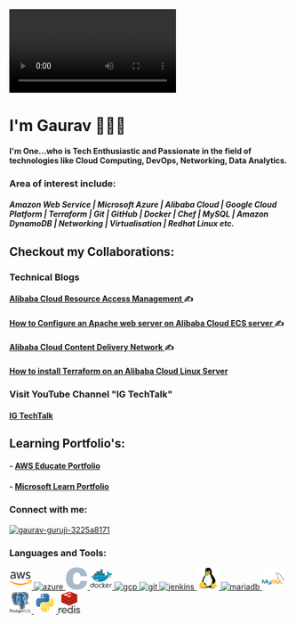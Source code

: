 
 <video>
  <source src="https://raw.githubusercontent.com/gauravdguruji/gauravdguruji/main/profile.mp4" type="video/mp4">
 </video>

# I'm Gaurav  👨🏻‍💻
#### I'm One...who is Tech Enthusiastic and Passionate in the field of technologies like Cloud Computing, DevOps, Networking, Data Analytics.

### Area of interest include:

##### Amazon Web Service | Microsoft Azure | Alibaba Cloud | Google Cloud Platform | Terraform | Git | GitHub | Docker | Chef | MySQL | Amazon DynamoDB | Networking | Virtualisation | Redhat Linux etc.

##  Checkout my Collaborations:

### Technical Blogs
#### <a href="https://roopu.cloud/alibaba-cloud-resource-access-management-ram/">Alibaba Cloud Resource Access Management </a> ✍
#### <a href="https://roopu.cloud/how-to-configure-an-apache-web-server-on-alibaba-cloud-ecs-linux-server/">How to Configure an Apache web server on Alibaba Cloud ECS server </a>✍ 
#### <a href="https://roopu.cloud/alibaba-cloud-cdn/">Alibaba Cloud Content Delivery Network </a> ✍
#### <a href="https://youtu.be/YTg3sd4ffVs">How to install Terraform on an Alibaba Cloud Linux Server </a> 

### Visit YouTube Channel "IG TechTalk"
#### <a href="https://www.youtube.com/channel/UC6mPkrxisUxat3uIqlVBGQg">IG TechTalk</a> 
##  Learning Portfolio's:

 #### - <a href="https://drive.google.com/file/d/16PTDxdZB9yBAltasuUC4QtySRDspIQlj/view?usp=sharing">AWS Educate Portfolio </a>
#### - <a href="https://docs.microsoft.com/en-us/users/gauravguruji-6846/">Microsoft Learn Portfolio </a>

<h3 align="left">Connect with me:</h3>
<p align="left"><a href="https://linkedin.com/in/gaurav-guruji-3225a8171" target="blank"><img align="center" src="https://cdn.jsdelivr.net/npm/simple-icons@3.0.1/icons/linkedin.svg" alt="gaurav-guruji-3225a8171" height="30" width="40" /></a></p>
<h3 align="left">Languages and Tools:</h3>
<p align="left"> <a href="https://aws.amazon.com" target="_blank"> <img src="https://raw.githubusercontent.com/devicons/devicon/master/icons/amazonwebservices/amazonwebservices-original-wordmark.svg" alt="aws" width="40" height="40"/> </a> <a href="https://azure.microsoft.com/en-in/" target="_blank"> <img src="https://www.vectorlogo.zone/logos/microsoft_azure/microsoft_azure-icon.svg" alt="azure" width="40" height="40"/> </a> <a href="https://www.cprogramming.com/" target="_blank"> <img src="https://raw.githubusercontent.com/devicons/devicon/master/icons/c/c-original.svg" alt="c" width="40" height="40"/> </a> <a href="https://www.docker.com/" target="_blank"> <img src="https://raw.githubusercontent.com/devicons/devicon/master/icons/docker/docker-original-wordmark.svg" alt="docker" width="40" height="40"/> </a> <a href="https://cloud.google.com" target="_blank"> <img src="https://www.vectorlogo.zone/logos/google_cloud/google_cloud-icon.svg" alt="gcp" width="40" height="40"/> </a> <a href="https://git-scm.com/" target="_blank"> <img src="https://www.vectorlogo.zone/logos/git-scm/git-scm-icon.svg" alt="git" width="40" height="40"/> </a> <a href="https://www.jenkins.io" target="_blank"> <img src="https://www.vectorlogo.zone/logos/jenkins/jenkins-icon.svg" alt="jenkins" width="40" height="40"/> </a> <a href="https://www.linux.org/" target="_blank"> <img src="https://raw.githubusercontent.com/devicons/devicon/master/icons/linux/linux-original.svg" alt="linux" width="40" height="40"/> </a> <a href="https://mariadb.org/" target="_blank"> <img src="https://www.vectorlogo.zone/logos/mariadb/mariadb-icon.svg" alt="mariadb" width="40" height="40"/> </a> <a href="https://www.mysql.com/" target="_blank"> <img src="https://raw.githubusercontent.com/devicons/devicon/master/icons/mysql/mysql-original-wordmark.svg" alt="mysql" width="40" height="40"/> </a> <a href="https://www.postgresql.org" target="_blank"> <img src="https://raw.githubusercontent.com/devicons/devicon/master/icons/postgresql/postgresql-original-wordmark.svg" alt="postgresql" width="40" height="40"/> </a> <a href="https://www.python.org" target="_blank"> <img src="https://raw.githubusercontent.com/devicons/devicon/master/icons/python/python-original.svg" alt="python" width="40" height="40"/> </a> <a href="https://redis.io" target="_blank"> <img src="https://raw.githubusercontent.com/devicons/devicon/master/icons/redis/redis-original-wordmark.svg" alt="redis" width="40" height="40"/> </a> </p>
